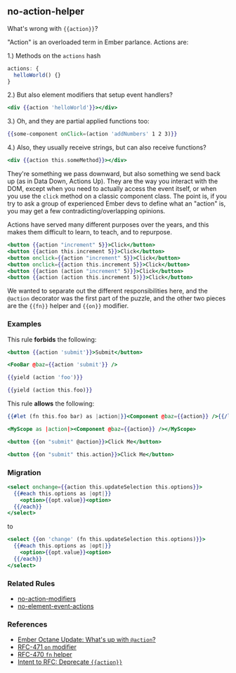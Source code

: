 ## no-action-helper

What's wrong with `{{action}}`?

"Action" is an overloaded term in Ember parlance. Actions are:

1.) Methods on the `actions` hash
```js
actions: {
  helloWorld() {}
}
```

2.) But also element modifiers that setup event handlers?
```hbs
<div {{action 'helloWorld'}}></div>
```

3.) Oh, and they are partial applied functions too:
```hbs
{{some-component onClick=(action 'addNumbers' 1 2 3)}}
```

4.) Also, they usually receive strings, but can also receive functions?
```hbs
<div {{action this.someMethod}}></div>
```

They're something we pass downward, but also something we send back up (as in Data Down, Actions Up). They are the way you interact with the DOM, except when you need to actually access the event itself, or when you use the `click` method on a classic component class. The point is, if you try to ask a group of experienced Ember devs to define what an "action" is, you may get a few contradicting/overlapping opinions.

Actions have served many different purposes over the years, and this makes them difficult to learn, to teach, and to repurpose.

```hbs
<button {{action "increment" 5}}>Click</button>
<button {{action this.increment 5}}>Click</button>
<button onclick={{action "increment" 5}}>Click</button>
<button onclick={{action this.increment 5}}>Click</button>
<button {{action (action "increment" 5)}}>Click</button>
<button {{action (action this.increment 5)}}>Click</button>
```

We wanted to separate out the different responsibilities here, and the `@action` decorator was the first part of the puzzle, and the other two pieces are the `{{fn}}` helper and `{{on}}` modifier.

### Examples

This rule **forbids** the following:

```hbs
<button {{action 'submit'}}>Submit</button>
```

```hbs
<FooBar @baz={{action 'submit'}} />
```

```hbs
{{yield (action 'foo')}}
```

```hbs
{{yield (action this.foo)}}
```

This rule **allows** the following:

```hbs
{{#let (fn this.foo bar) as |action|}}<Component @baz={{action}} />{{/let}}
```

```hbs
<MyScope as |action|><Component @baz={{action}} /></MyScope>
```

```hbs
<button {{on "submit" @action}}>Click Me</button>
```

```hbs
<button {{on "submit" this.action}}>Click Me</button>
```

### Migration

```hbs
<select onchange={{action this.updateSelection this.options}}>
  {{#each this.options as |opt|}}
    <option>{{opt.value}}<option>
  {{/each}}
</select>
```
to

```hbs
<select {{on 'change' (fn this.updateSelection this.options)}}>
  {{#each this.options as |opt|}}
    <option>{{opt.value}}<option>
  {{/each}}
</select>
```

### Related Rules

* [no-action-modifiers](no-action-modifiers.md)
* [no-element-event-actions](no-element-event-actions.md)

### References

* [Ember Octane Update: What's up with `@action`?](https://www.pzuraq.com/ember-octane-update-action/)
* [RFC-471 `on` modifier](https://github.com/emberjs/rfcs/blob/master/text/0471-on-modifier.md)
* [RFC-470 `fn` helper](https://github.com/emberjs/rfcs/blob/master/text/0470-fn-helper.md)
* [Intent to RFC: Deprecate `{{action}}`](https://github.com/emberjs/rfcs/issues/537)
